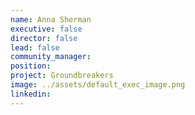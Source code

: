 ```yaml
---
name: Anna Sherman
executive: false
director: false
lead: false
community_manager:   
position:  
project: Groundbreakers
image: ../assets/default_exec_image.png
linkedin: 
---
```

